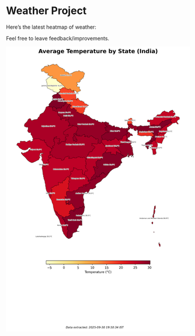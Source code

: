 # Weather Project

Here’s the latest heatmap of weather:

Feel free to leave feedback/improvements.

![India Heatmap](docs/assets/india_heatmap.png?v=DBDDD4)
